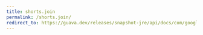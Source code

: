 ```yaml
---
title: shorts.join
permalink: /shorts.join/
redirect_to: https://guava.dev/releases/snapshot-jre/api/docs/com/google/common/primitives/Shorts.html#join-java.lang.String-short...-
---
```

